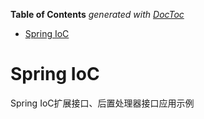 <!-- START doctoc generated TOC please keep comment here to allow auto update -->
<!-- DON'T EDIT THIS SECTION, INSTEAD RE-RUN doctoc TO UPDATE -->
**Table of Contents**  *generated with [DocToc](https://github.com/thlorenz/doctoc)*

- [Spring IoC](#spring-ioc)

<!-- END doctoc generated TOC please keep comment here to allow auto update -->

# Spring IoC 
Spring IoC扩展接口、后置处理器接口应用示例